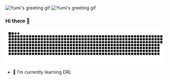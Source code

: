 ![Yumi's greeting gif](assets/Animation_github2.gif)
![Yumi's greeting gif](assets/Animation_github.gif)

### Hi there 👋
![GitHub Snake](https://raw.githubusercontent.com/Okyumi/snk/output/github-contribution-grid-snake.svg)

- 🌱 I’m currently learning DRL
<!--
**Okyumi/Okyumi** is a ✨ _special_ ✨ repository because its `README.md` (this file) appears on your GitHub profile.

Here are some ideas to get you started:

- 🔭 I’m currently working on ...
- 🌱 I’m currently learning ...
- 👯 I’m looking to collaborate on ...
- 🤔 I’m looking for help with ...
- 💬 Ask me about ...
- 📫 How to reach me: ...
- 😄 Pronouns: ...
- ⚡ Fun fact: ...
-->
